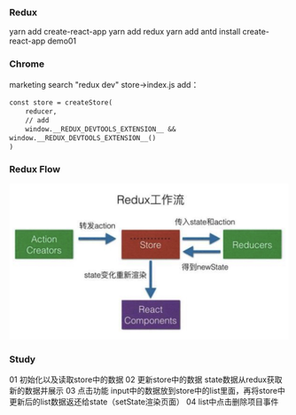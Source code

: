 ### Redux
yarn add create-react-app
yarn add redux
yarn add antd 
install create-react-app demo01
### Chrome
marketing search "redux dev"
store->index.js add：
```
const store = createStore(
    reducer,
    // add
    window.__REDUX_DEVTOOLS_EXTENSION__ && window.__REDUX_DEVTOOLS_EXTENSION__()
)

```

### Redux Flow
![avatar](./Redux.jpg)

### Study
01 初始化以及读取store中的数据
02 更新store中的数据 state数据从redux获取新的数据并展示
03 点击功能 input中的数据放到store中的list里面，再将store中更新后的list数据返还给state（setState渲染页面）
04 list中点击删除项目事件